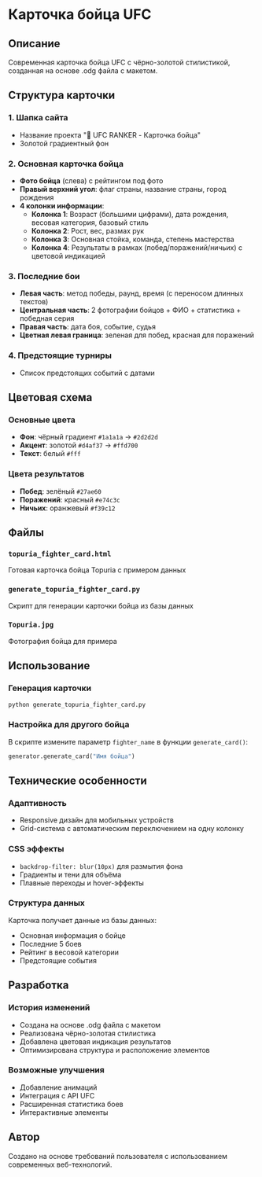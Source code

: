# Карточка бойца UFC

## Описание
Современная карточка бойца UFC с чёрно-золотой стилистикой, созданная на основе .odg файла с макетом.

## Структура карточки

### 1. Шапка сайта
- Название проекта "🥊 UFC RANKER - Карточка бойца"
- Золотой градиентный фон

### 2. Основная карточка бойца
- **Фото бойца** (слева) с рейтингом под фото
- **Правый верхний угол**: флаг страны, название страны, город рождения
- **4 колонки информации**:
  - **Колонка 1**: Возраст (большими цифрами), дата рождения, весовая категория, базовый стиль
  - **Колонка 2**: Рост, вес, размах рук
  - **Колонка 3**: Основная стойка, команда, степень мастерства
  - **Колонка 4**: Результаты в рамках (побед/поражений/ничьих) с цветовой индикацией

### 3. Последние бои
- **Левая часть**: метод победы, раунд, время (с переносом длинных текстов)
- **Центральная часть**: 2 фотографии бойцов + ФИО + статистика + победная серия
- **Правая часть**: дата боя, событие, судья
- **Цветная левая граница**: зеленая для побед, красная для поражений

### 4. Предстоящие турниры
- Список предстоящих событий с датами

## Цветовая схема

### Основные цвета
- **Фон**: чёрный градиент `#1a1a1a` → `#2d2d2d`
- **Акцент**: золотой `#d4af37` → `#ffd700`
- **Текст**: белый `#fff`

### Цвета результатов
- **Побед**: зелёный `#27ae60`
- **Поражений**: красный `#e74c3c`
- **Ничьих**: оранжевый `#f39c12`

## Файлы

### `topuria_fighter_card.html`
Готовая карточка бойца Topuria с примером данных

### `generate_topuria_fighter_card.py`
Скрипт для генерации карточки бойца из базы данных

### `Topuria.jpg`
Фотография бойца для примера

## Использование

### Генерация карточки
```bash
python generate_topuria_fighter_card.py
```

### Настройка для другого бойца
В скрипте измените параметр `fighter_name` в функции `generate_card()`:
```python
generator.generate_card("Имя бойца")
```

## Технические особенности

### Адаптивность
- Responsive дизайн для мобильных устройств
- Grid-система с автоматическим переключением на одну колонку

### CSS эффекты
- `backdrop-filter: blur(10px)` для размытия фона
- Градиенты и тени для объёма
- Плавные переходы и hover-эффекты

### Структура данных
Карточка получает данные из базы данных:
- Основная информация о бойце
- Последние 5 боев
- Рейтинг в весовой категории
- Предстоящие события

## Разработка

### История изменений
- Создана на основе .odg файла с макетом
- Реализована чёрно-золотая стилистика
- Добавлена цветовая индикация результатов
- Оптимизирована структура и расположение элементов

### Возможные улучшения
- Добавление анимаций
- Интеграция с API UFC
- Расширенная статистика боев
- Интерактивные элементы

## Автор
Создано на основе требований пользователя с использованием современных веб-технологий.







